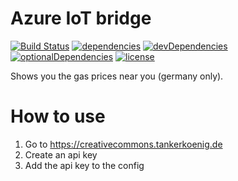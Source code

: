 # Azure IoT bridge

[![Build Status](https://travis-ci.org/tim-hellhake/tankerkoenig-adapter.svg?branch=master)](https://travis-ci.org/tim-hellhake/tankerkoenig-adapter)
[![dependencies](https://david-dm.org/tim-hellhake/tankerkoenig-adapter.svg)](https://david-dm.org/tim-hellhake/tankerkoenig-adapter)
[![devDependencies](https://david-dm.org/tim-hellhake/tankerkoenig-adapter/dev-status.svg)](https://david-dm.org/tim-hellhake/tankerkoenig-adapter?type=dev)
[![optionalDependencies](https://david-dm.org/tim-hellhake/tankerkoenig-adapter/optional-status.svg)](https://david-dm.org/tim-hellhake/tankerkoenig-adapter?type=optional)
[![license](https://img.shields.io/badge/license-MPL--2.0-blue.svg)](LICENSE)

Shows you the gas prices near you (germany only).

# How to use

1. Go to https://creativecommons.tankerkoenig.de
2. Create an api key
3. Add the api key to the config
